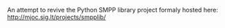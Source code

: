 An attempt to revive the Python SMPP library project formaly hosted here: http://mjoc.sig.lt/projects/smpplib/